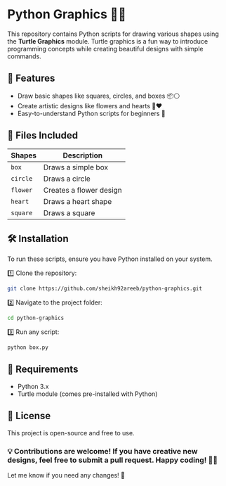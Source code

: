 # Python Graphics 🎨🐍  

This repository contains Python scripts for drawing various shapes using the **Turtle Graphics** module. Turtle graphics is a fun way to introduce programming concepts while creating beautiful designs with simple commands.  

## 🚀 Features  
- Draw basic shapes like squares, circles, and boxes 📦⚪  
- Create artistic designs like flowers and hearts 🌸❤️  
- Easy-to-understand Python scripts for beginners 🐍  

## 📂 Files Included  
| Shapes          | Description               |  
|--------------|---------------------------|  
| `box`     | Draws a simple box        |  
| `circle`  | Draws a circle            |  
| `flower`  | Creates a flower design   |  
| `heart`   | Draws a heart shape       |  
| `square`  | Draws a square            |  

## 🛠 Installation  
To run these scripts, ensure you have Python installed on your system.  

1️⃣ Clone the repository:  
```bash  
git clone https://github.com/sheikh92areeb/python-graphics.git
```
2️⃣ Navigate to the project folder:
```bash
cd python-graphics  
```
3️⃣ Run any script:
```bash
python box.py  
```

## 📌 Requirements
-  Python 3.x
-  Turtle module (comes pre-installed with Python)

## 📜 License
This project is open-source and free to use.

### 💡 Contributions are welcome! If you have creative new designs, feel free to submit a pull request. Happy coding! 🎨🐢

Let me know if you need any changes! 🚀
